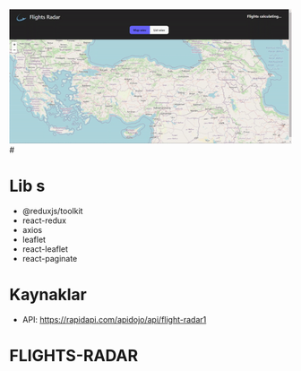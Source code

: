![](planes.gif)# 

# Lib s

- @reduxjs/toolkit
- react-redux
- axios
- leaflet
- react-leaflet
- react-paginate

# Kaynaklar

- API: https://rapidapi.com/apidojo/api/flight-radar1
# FLIGHTS-RADAR
